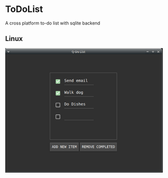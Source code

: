 # ToDoList
A cross platform to-do list with sqlite backend

## Linux
![showcase1](./img/screen.png "Title")
